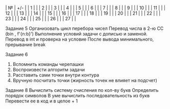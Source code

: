 
| № | +/- |
|  1  |  |
|  2  |  |
|  3  |  |
|  4  |  |
|  5  |  |
|  6  |  |
|  7  |  |
|  8  |  |
|  9  |  |
|  10  |  |
|  11  |  |
|  12  |  |
|  13  |  |
|  14  |  |
|  15  |  |
|  16  |  |
|  17  |  |
|  18  |  |
|  19  |  |
|  20  |  |
|  21  |  |
|  22  |  |
|  23  |  |
|  24  |  |
|  25  |  |
|  26  |  |
|  27  |  |


Задание 5
Организовать цикл перебора чисел
Перевод числа в 2-ю СС (bin , f'{n:b}')
Выполнение условий задачи с дописью и заменой.
Перевод в int и проверка на условие
После вывода минимального, прерывание break


Задание 6
1. Вспомнить команды черепашки
2. Воспроизвести алгоритм задачи
3. Расставить сами точки внутри контура
4. Вручную посчитать точки (жирность точек не влияет на подсчет)

Задание 8
Вычислить систему счисления по кол-ву букв
Определить порядок символов
В уме вычислить последовательность из букв
Перевести ее в код и в целое + 1
